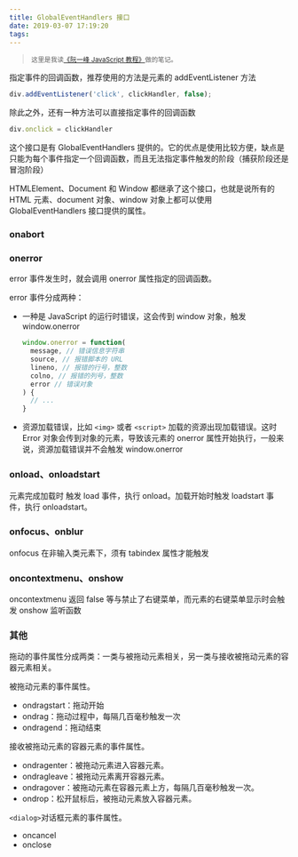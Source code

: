 ```yaml
---
title: GlobalEventHandlers 接口
date: 2019-03-07 17:19:20
tags:
---
```



> <sup>这里是我读[《阮一峰 JavaScript 教程》](https://wangdoc.com/javascript/)做的笔记。</sup>

指定事件的回调函数，推荐使用的方法是元素的 addEventListener 方法

```js
div.addEventListener('click', clickHandler, false);
```

除此之外，还有一种方法可以直接指定事件的回调函数

```js
div.onclick = clickHandler
```

这个接口是有 GlobalEventHandlers 提供的。它的优点是使用比较方便，缺点是只能为每个事件指定一个回调函数，而且无法指定事件触发的阶段（捕获阶段还是冒泡阶段）

HTMLElement、Document 和 Window 都继承了这个接口，也就是说所有的 HTML 元素、document 对象、window 对象上都可以使用 GlobalEventHandlers 接口提供的属性。

### onabort

### onerror

error 事件发生时，就会调用 onerror 属性指定的回调函数。

error 事件分成两种：

- 一种是 JavaScript 的运行时错误，这会传到 window 对象，触发 window.onerror

  ```js
  window.onerror = function(
  	message, // 错误信息字符串
    source, // 报错脚本的 URL
    lineno, // 报错的行号，整数
    colno, // 报错的列号，整数
    error // 错误对象
  ) {
    // ...
  }
  ```

- 资源加载错误，比如 `<img>` 或者 `<script>` 加载的资源出现加载错误。这时 Error 对象会传到对象的元素，导致该元素的 onerror 属性开始执行，一般来说，资源加载错误并不会触发 window.onerror

### onload、onloadstart

元素完成加载时 触发 load 事件，执行 onload。加载开始时触发 loadstart 事件，执行 onloadstart。

### onfocus、onblur

onfocus 在非输入类元素下，须有 tabindex 属性才能触发

### oncontextmenu、onshow

oncontextmenu 返回 false 等与禁止了右键菜单，而元素的右键菜单显示时会触发 onshow 监听函数

### 其他

拖动的事件属性分成两类：一类与被拖动元素相关，另一类与接收被拖动元素的容器元素相关。

被拖动元素的事件属性。

- ondragstart：拖动开始
- ondrag：拖动过程中，每隔几百毫秒触发一次
- ondragend：拖动结束

接收被拖动元素的容器元素的事件属性。

- ondragenter：被拖动元素进入容器元素。
- ondragleave：被拖动元素离开容器元素。
- ondragover：被拖动元素在容器元素上方，每隔几百毫秒触发一次。
- ondrop：松开鼠标后，被拖动元素放入容器元素。

`<dialog>`对话框元素的事件属性。

- oncancel
- onclose